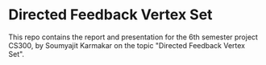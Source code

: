 # Directed Feedback Vertex Set
This repo contains the report and presentation for the 6th semester project CS300, by Soumyajit Karmakar on the topic "Directed Feedback Vertex Set".

